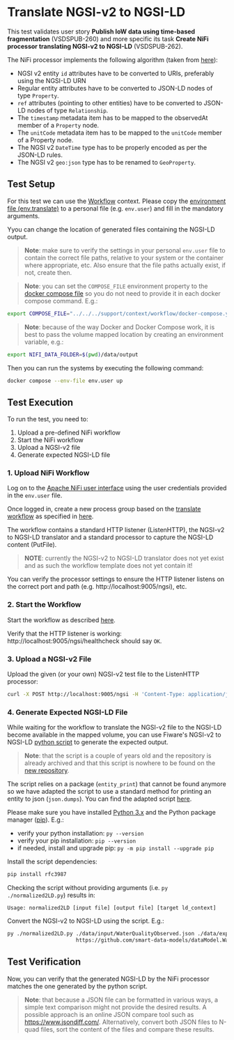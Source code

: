 # Translate NGSI-v2 to NGSI-LD
This test validates user story **Publish IoW data using time-based fragmentation** (VSDSPUB-260) and more specific its task **Create NiFi processor translating NGSI-v2 to NGSI-LD** (VSDSPUB-262).

The NiFi processor implements the following algorithm (taken from [here](https://fiware-datamodels.readthedocs.io/en/stable/ngsi-ld_howto/index.html#steps-to-migrate-to-json-ld)):
* NGSI v2 entity `id` attributes have to be converted to URIs, preferably using the NGSI-LD URN
* Regular entity attributes have to be converted to JSON-LD nodes of type `Property`.
* `ref` attributes (pointing to other entities) have to be converted to JSON-LD nodes of type `Relationship`.
* The `timestamp` metadata item has to be mapped to the observedAt member of a `Property` node.
* The `unitCode` metadata item has to be mapped to the `unitCode` member of a Property node.
* The NGSI v2 `DateTime` type has to be properly encoded as per the JSON-LD rules.
* The NGSI v2 `geo:json` type has to be renamed to `GeoProperty`.

## Test Setup
For this test we can use the [Workflow](../../../support/context/workflow/README.md) context. Please copy the [environment file (env.translate)](./env.translate) to a personal file (e.g. `env.user`) and fill in the mandatory arguments.

Yyou can change the location of generated files containing the NGSI-LD output.

> **Note**: make sure to verify the settings in your personal `env.user` file to contain the correct file paths, relative to your system or the container where appropriate, etc. Also ensure that the file paths actually exist, if not, create then.

> **Note**: you can set the `COMPOSE_FILE` environment property to the [docker compose file](../../../support/context/workflow/docker-compose.yml) so you do not need to provide it in each docker compose command. E.g.:
```bash
export COMPOSE_FILE="../../../support/context/workflow/docker-compose.yml"
```

> **Note**: because of the way Docker and Docker Compose work, it is best to pass the volume mapped location by creating an environment variable, e.g.:
```bash
export NIFI_DATA_FOLDER=$(pwd)/data/output
```

Then you can run the systems by executing the following command:
```bash
docker compose --env-file env.user up
```

## Test Execution
To run the test, you need to:
1. Upload a pre-defined NiFi workflow
2. Start the NiFi workflow
3. Upload a NGSI-v2 file
4. Generate expected NGSI-LD file

### 1. Upload NiFi Workflow
Log on to the [Apache NiFi user interface](https://localhost:8443/nifi) using the user credentials provided in the `env.user` file.

Once logged in, create a new process group based on the [translate workflow](./nifi-workflow.json) as specified in [here](../../../support/context/workflow/README.md#creating-a-workflow).

The workflow contains a standard HTTP listener (ListenHTTP), the NGSI-v2 to NGSI-LD translator and a standard processor to capture the NGSI-LD content (PutFile).

> **NOTE**: currently the NGSI-v2 to NGSI-LD translator does not yet exist and as such the workflow template does not yet contain it!

You can verify the processor settings to ensure the HTTP listener listens on the correct port and path (e.g. http://localhost:9005/ngsi), etc.

### 2. Start the Workflow
Start the workflow as described [here](../../../support/context/workflow/README.md#starting-a-workflow).

Verify that the HTTP listener is working: http://localhost:9005/ngsi/healthcheck should say `OK`.

### 3. Upload a NGSI-v2 File
Upload the given (or your own) NGSI-v2 test file to the ListenHTTP processor:

```bash
curl -X POST http://localhost:9005/ngsi -H 'Content-Type: application/json' -d '@data/input/WaterQualityObserved.json' 
```

### 4. Generate Expected NGSI-LD File
While waiting for the workflow to translate the NGSI-v2 file to the NGSI-LD become available in the mapped volume, you can use Fiware's NGSI-v2 to NGSI-LD [python script](https://github.com/FIWARE/data-models/blob/master/tools/normalized2LD.py) to generate the expected output.

> **Note**: that the script is a couple of years old and the repository is already archived and that this script is nowhere to be found on the [new repository](https://github.com/smart-data-models/data-models).

The script relies on a package (`entity_print`) that cannot be found anymore so we have adapted the script to use a standard method for printing an entity to json (`json.dumps`). You can find the adapted script [here](./normalized2LD.py).

Please make sure you have installed [Python 3.x](https://www.python.org/downloads/) and the Python package manager ([pip](https://pypi.org/project/pip/)). E.g.:

* verify your python installation: `py --version`
* verify your pip installation: `pip --version`
* if needed, install and upgrade pip: `py -m pip install --upgrade pip`

Install the script dependencies:
```bash
pip install rfc3987
```

Checking the script without providing arguments (i.e. `py ./normalized2LD.py`) results in:
```text
Usage: normalized2LD [input file] [output file] [target ld_context]
```
Convert the NGSI-v2 to NGSI-LD using the script. E.g.:
```bash
py ./normalized2LD.py ./data/input/WaterQualityObserved.json ./data/expected/WaterQualityObserved.json \
                      https://github.com/smart-data-models/dataModel.WaterQuality/blob/master/context.jsonld
```

## Test Verification
Now, you can verify that the generated NGSI-LD by the NiFi processor matches the one generated by the python script. 

> **Note**: that because a JSON file can be formatted in various ways, a simple text comparison might not provide the desired results. A possible approach is an online JSON compare tool such as https://www.jsondiff.com/. Alternatively, convert both JSON files to N-quad files, sort the content of the files and compare these results.
